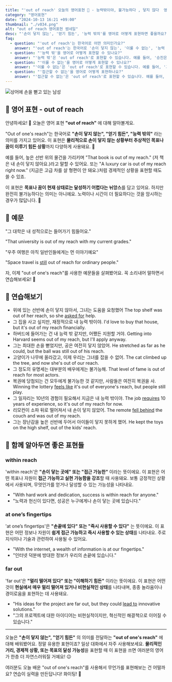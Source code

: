 ```yaml
---
title: "'out of reach' 오늘의 영어표현 🙌 - 능력밖이야, 불가능하다 , 닿지 않다  영어로"
category: "영어표현"
date: "2024-10-13 16:21 +09:00"
thumbnail: "./v034.png"
alt: "out of reach 영어표현 썸네일"
desc: "'손이 닿지 않는', '얻기 힘든', '능력 밖의'를 영어로 어떻게 표현하면 좋을까요? '그 대학은 내 성적으로는 들어가기 힘들어요.', '우주 여행은 아직 일반인에게는 먼 이야기예요.' 등을 영어로 표현하는 법을 배워봅시다. 다양한 예문을 통해서 연습하고 본인의 표현으로 만들어 보세요."
faq:
  - question: "'out of reach'는 한국어로 어떤 의미인가요?"
    answer: "'out of reach'는 한국어로 '손이 닿지 않는', '이룰 수 없는', '능력 밖' 등으로 번역될 수 있습니다. 어떤 것이나 목표가 실현 가능하지 않거나 도달할 수 없는 상태를 나타냅니다."
  - question: "'능력 밖'을 영어로 어떻게 표현할 수 있나요?"
    answer: "'능력 밖'은 'out of reach'로 표현할 수 있습니다. 예를 들어, '승진은 내 능력 밖이야.'는 'That promotion is totally out of my reach right now.'로 말할 수 있습니다."
  - question: "'이룰 수 없는'을 영어로 어떻게 표현할 수 있나요?"
    answer: "'이룰 수 없는'은 'out of reach'로 표현할 수 있습니다. 예를 들어, '그들의 사랑은 이룰 수 없는 것이었다'는 'Their love was out of their reach'로 말할 수 있습니다."
  - question: "'접근할 수 없는'을 영어로 어떻게 표현하나요?"
    answer: "'접근할 수 없는'은 'out of reach'로 표현할 수 있습니다. 예를 들어, '그 정보는 나에게 접근할 수 없는 것이었다'는 'That information was out of my reach'로 표현할 수 있습니다."
---
```


![상어에 손을 뻗고 있는 남성](./v034-1.jpg)

## 🌟 영어 표현 - out of reach

안녕하세요! 👋 오늘은 영어 표현 **"out of reach"** 에 대해 알아볼게요.

"Out of one's reach"는 한국어로 **"손이 닿지 않는", "얻기 힘든", "능력 밖의"** 라는 의미를 가지고 있어요. 이 표현은 **물리적으로 손이 닿지 않는 상황부터 추상적인 목표나 꿈이 이루기 힘든 상황**까지 다양하게 사용돼요. 🙌

예를 들어, 높은 선반 위의 물건을 가리키며 "That book is out of my reach." (저 책은 내 손이 닿지 않아요.)라고 말할 수 있어요. 또는 "A luxury car is out of my reach right now." (지금은 고급 차를 살 형편이 안 돼요.)처럼 경제적인 상황을 표현할 때도 쓸 수 있죠.

이 표현은 **목표나 꿈이 현재 상태로는 달성하기 어렵다는 뉘앙스**를 담고 있어요. 하지만 완전히 불가능하다는 의미는 아니에요. 노력이나 시간이 더 필요하다는 것을 암시하는 경우가 많답니다. 💪

## 📖 예문

"그 대학은 내 성적으로는 들어가기 힘들어요."

"That university is out of my reach with my current grades."

"우주 여행은 아직 일반인들에게는 먼 이야기예요"

"Space travel is <a href="/blog/in-english/254.still/">still</a> out of reach for ordinary people."

자, 이제 "out of one's reach"를 사용한 예문들을 살펴봤어요. 꼭 소리내어 말하면서 연습해보세요! 🚀

## 💬 연습해보기

<ul data-interactive-list>
  <li data-interactive-item>
    <span data-toggler>위에 있는 선반에 손이 닿지 않아서, 그녀는 도움을 요청했어</span>
    <span data-answer>The top shelf was out of her reach, so she <a href="/blog/in-english/125.ask-for/">asked for</a> help.</span>
  </li>
  <li data-interactive-item>
    <span data-toggler>그 집을 사고 싶지만, 재정적으로 내 능력 밖이야.</span>
    <span data-answer>I'd love to buy that house, but it's out of my reach financially.</span>
  </li>
  <li data-interactive-item>
    <span data-toggler>하버드에 들어가는 건 내 능력 밖 같지만, 어쨌든 지원할 거야.</span>
    <span data-answer>Getting into Harvard seems out of my reach, but I'll apply anyway.</span>
  </li>
  <li data-interactive-item>
    <span data-toggler>그는 최대한 손을 뻗었지만, 공은 여전히 닿지 않았어.</span>
    <span data-answer>He stretched as far as he could, but the ball was still out of his reach.</span>
  </li>
  <li data-interactive-item>
    <span data-toggler>고양이가 나무에 올라갔고, 이제 우리는 그녀를 잡을 수 없어.</span>
    <span data-answer>The cat climbed up the tree, and now she's out of our reach.</span>
  </li>
  <li data-interactive-item>
    <span data-toggler>그 정도의 유명세는 대부분의 배우에게는 불가능해.</span>
    <span data-answer>That level of fame is out of reach for most actors.</span>
  </li>
  <li data-interactive-item>
    <span data-toggler>복권에 당첨되는 건 모두에게 불가능한 것 같지만, 사람들은 여전히 복권을 사.</span>
    <span data-answer>Winning the lottery <a href="/blog/한-것-같아-영어표현/">feels like</a> it's out of everyone's reach, but people still play.</span>
  </li>
  <li data-interactive-item>
    <span data-toggler>그 일자리는 10년의 경험이 필요해서 지금은 내 능력 밖이야.</span>
    <span data-answer>The job <a href="/blog/in-english/155.require/">requires</a> 10 years of experience, so it's out of my reach for now.</span>
  </li>
  <li data-interactive-item>
    <span data-toggler>리모컨이 소파 뒤로 떨어져서 내 손이 닿지 않았어.</span>
    <span data-answer>The remote <a href="/blog/in-english/031.fall-behind/">fell behind</a> the couch and was out of my reach.</span>
  </li>
  <li data-interactive-item>
    <span data-toggler>그는 장난감을 높은 선반에 두어서 아이들이 닿지 못하게 했어.</span>
    <span data-answer>He kept the toys on the high shelf, out of the kids' reach.</span>
  </li>
</ul>

## 🤝 함께 알아두면 좋은 표현들

### within reach

'within reach'은 **"손이 닿는 곳에" 또는 "접근 가능한"** 이라는 뜻이에요. 이 표현은 어떤 목표나 자원이 **접근 가능하고 실현 가능함을 강조**할 때 사용돼요. 보통 긍정적인 상황에서 사용되며, 무엇인가를 얻거나 달성할 수 있는 가능성을 나타내요.

- "With hard work and dedication, success is within reach for anyone."
- "노력과 헌신이 있다면, 성공은 누구에게나 손이 닿는 곳에 있습니다."

### at one’s fingertips

'at one’s fingertips'은 **"손끝에 있다" 또는 "즉시 사용할 수 있다"** 는 뜻이에요. 이 표현은 어떤 정보나 자원이 **쉽게 접근 가능하고 즉시 사용할 수 있는 상태**를 나타내요. 주로 지식이나 기술과 관련하여 사용될 수 있어요.

- "With the internet, a wealth of information is at our fingertips."
- "인터넷 덕분에 방대한 정보가 우리의 손끝에 있습니다."

### far out

'far out'은 **"멀리 떨어져 있다" 또는 "이해하기 힘든"** 이라는 뜻이에요. 이 표현은 어떤 것이 **현실에서 매우 멀리 떨어져 있거나 비현실적인 상태**를 나타내며, 종종 놀라움이나 경이로움을 표현하는 데 사용돼요.

- "His ideas for the project are far out, but they could [lead to](/blog/vocab-1/004.lead-to/) innovative solutions."
- "그의 프로젝트에 대한 아이디어는 비현실적이지만, 혁신적인 해결책으로 이어질 수 있습니다."

---

오늘은 **"손이 닿지 않는", "얻기 힘든"** 의 의미를 전달하는 **"out of one's reach"** 에 대해 배워봤어요. 정말 유용한 표현이죠? 일상 대화에서 자주 사용해보세요. **물리적인 거리, 경제적 상황, 또는 목표의 달성 가능성**을 표현할 때 이 표현을 쓰면 여러분의 영어가 한층 더 자연스러워질 거예요! 😉

여러분도 오늘 배운 "out of one's reach"를 사용해서 무언가를 표현해보는 건 어떨까요? 연습이 실력을 만든답니다! 화이팅! 💪
